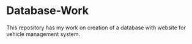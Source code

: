 # Database-Work

This repository has my work on creation of a database with website for vehicle management system.
